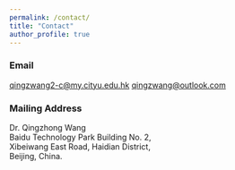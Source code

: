 ```yaml
---
permalink: /contact/
title: "Contact"
author_profile: true
---
```


### Email
<span style="color:blue">qingzwang2-c@my.cityu.edu.hk</span>
<span style="color:blue">qingzwang@outlook.com</span>

### Mailing Address
Dr. Qingzhong Wang \
Baidu Technology Park Building No. 2, \
Xibeiwang East Road, Haidian District, \
Beijing, China.
